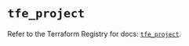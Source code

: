 # `tfe_project`

Refer to the Terraform Registry for docs: [`tfe_project`](https://registry.terraform.io/providers/hashicorp/tfe/0.68.1/docs/resources/project).
